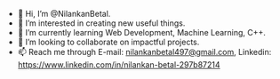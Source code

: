 - 👋 Hi, I’m @NilankanBetal.
- 👀 I’m interested in creating new useful things.
- 🌱 I’m currently learning Web Development, Machine Learning, C++.
- 💞️ I’m looking to collaborate on impactful projects.
- 📫 Reach me through E-mail: nilankanbetal497@gmail.com, Linkedin: https://www.linkedin.com/in/nilankan-betal-297b87214 

<!---
NilankanBetal/NilankanBetal is a ✨ special ✨ repository because its `README.md` (this file) appears on your GitHub profile.
You can click the Preview link to take a look at your changes.
--->

